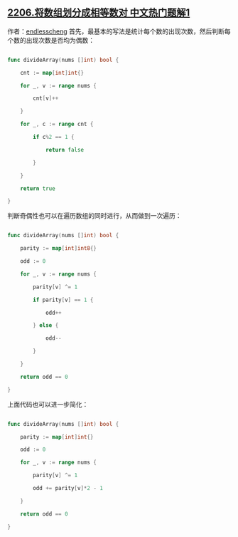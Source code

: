 ## [2206.将数组划分成相等数对 中文热门题解1](https://leetcode.cn/problems/divide-array-into-equal-pairs/solutions/100000/go-mo-ni-by-endlesscheng-50fm)

作者：[endlesscheng](https://leetcode.cn/u/endlesscheng)
首先，最基本的写法是统计每个数的出现次数，然后判断每个数的出现次数是否均为偶数：

```go
func divideArray(nums []int) bool {
	cnt := map[int]int{}
	for _, v := range nums {
		cnt[v]++
	}
	for _, c := range cnt {
		if c%2 == 1 {
			return false
		}
	}
	return true
}
```

判断奇偶性也可以在遍历数组的同时进行，从而做到一次遍历：

```go
func divideArray(nums []int) bool {
	parity := map[int]int8{}
	odd := 0
	for _, v := range nums {
		parity[v] ^= 1
		if parity[v] == 1 {
			odd++
		} else {
			odd--
		}
	}
	return odd == 0
}
```

上面代码也可以进一步简化：

```go
func divideArray(nums []int) bool {
	parity := map[int]int{}
	odd := 0
	for _, v := range nums {
		parity[v] ^= 1
		odd += parity[v]*2 - 1
	}
	return odd == 0
}
```
